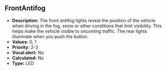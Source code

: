 ## FrontAntifog

- **Description:** The front antifog lights reveal the position of the vehicle
when driving in the fog, snow or other conditions that limit visibility. This
helps make the vehicle visible to oncoming traffic. The rear lights illuminate
when you push the button.
- **Values:** 0, 1
- **Priority:** 2-3
- **Vocal alert:** No
- **Calculated:** No
- **Type:** LED	
